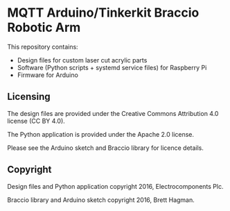 # MQTT Arduino/Tinkerkit Braccio Robotic Arm

This repository contains:

* Design files for custom laser cut acrylic parts
* Software (Python scripts + systemd service files) for Raspberry Pi
* Firmware for Arduino

## Licensing

The design files are provided under the Creative Commons Attribution 4.0 license (CC BY 4.0).

The Python application is provided under the Apache 2.0 license.

Please see the Arduino sketch and Braccio library for licence details.

## Copyright

Design files and Python application copyright 2016, Electrocomponents Plc.

Braccio library and Arduino sketch copyright 2016, Brett Hagman.
